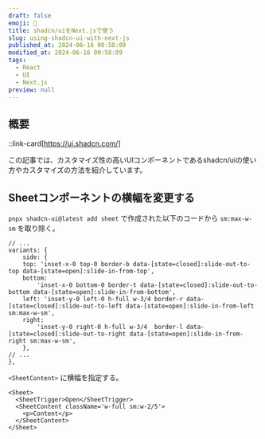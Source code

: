 ```yaml
---
draft: false
emoji: 🐺
title: shadcn/uiをNext.jsで使う
slug: using-shadcn-ui-with-next-js
published_at: 2024-06-16 00:58:09
modified_at: 2024-06-16 00:58:09
tags:
  - React
  - UI
  - Next.js
preview: null
---
```


## 概要

::link-card[https://ui.shadcn.com/]

この記事では、カスタマイズ性の高いUIコンポーネントであるshadcn/uiの使い方やカスタマイズの方法を紹介しています。

## Sheetコンポーネントの横幅を変更する

`pnpx shadcn-ui@latest add sheet` で作成された以下のコードから `sm:max-w-sm` を取り除く。

```tsx:components/ui/sheet.tsx
// ...
variants: {
    side: {
    top: 'inset-x-0 top-0 border-b data-[state=closed]:slide-out-to-top data-[state=open]:slide-in-from-top',
    bottom:
        'inset-x-0 bottom-0 border-t data-[state=closed]:slide-out-to-bottom data-[state=open]:slide-in-from-bottom',
    left: 'inset-y-0 left-0 h-full w-3/4 border-r data-[state=closed]:slide-out-to-left data-[state=open]:slide-in-from-left sm:max-w-sm',
    right:
        'inset-y-0 right-0 h-full w-3/4  border-l data-[state=closed]:slide-out-to-right data-[state=open]:slide-in-from-right sm:max-w-sm',
    },
// ...
},
```

`<SheetContent>` に横幅を指定する。

```tsx
<Sheet>
  <SheetTrigger>Open</SheetTrigger>
  <SheetContent className='w-full sm:w-2/5'>
    <p>Content</p>
  </SheetContent>
</Sheet>
```
